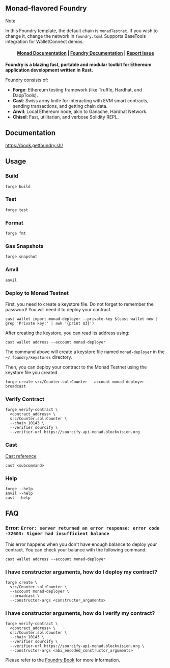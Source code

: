 ## Monad-flavored Foundry

> [!NOTE]
> In this Foundry template, the default chain is `monadTestnet`. If you wish to change it, change the network in `foundry.toml`
> Supports BaseTools integration for WalletConnect demos.


<h4 align="center">
  <a href="https://docs.monad.xyz">Monad Documentation</a> | <a href="https://book.getfoundry.sh/">Foundry Documentation</a> |
   <a href="https://github.com/monad-developers/foundry-monad/issues">Report Issue</a>
</h4>


**Foundry is a blazing fast, portable and modular toolkit for Ethereum application development written in Rust.**

Foundry consists of:

-   **Forge**: Ethereum testing framework (like Truffle, Hardhat, and DappTools).
-   **Cast**: Swiss army knife for interacting with EVM smart contracts, sending transactions, and getting chain data.
-   **Anvil**: Local Ethereum node, akin to Ganache, Hardhat Network.
-   **Chisel**: Fast, utilitarian, and verbose Solidity REPL.

## Documentation

https://book.getfoundry.sh/

## Usage

### Build

```shell
forge build
```

### Test

```shell
forge test
```

### Format

```shell
forge fmt
```

### Gas Snapshots

```shell
forge snapshot
```

### Anvil

```shell
anvil
```

### Deploy to Monad Testnet

First, you need to create a keystore file. Do not forget to remember the password! You will need it to deploy your contract.

```shell
cast wallet import monad-deployer --private-key $(cast wallet new | grep 'Private key:' | awk '{print $3}')
```

After creating the keystore, you can read its address using:

```shell
cast wallet address --account monad-deployer
```

The command above will create a keystore file named `monad-deployer` in the `~/.foundry/keystores` directory.

Then, you can deploy your contract to the Monad Testnet using the keystore file you created.

```shell
forge create src/Counter.sol:Counter --account monad-deployer --broadcast
```

### Verify Contract

```shell
forge verify-contract \
  <contract_address> \
  src/Counter.sol:Counter \
  --chain 10143 \
  --verifier sourcify \
  --verifier-url https://sourcify-api-monad.blockvision.org
```

### Cast
[Cast reference](https://book.getfoundry.sh/cast/)
```shell
cast <subcommand>
```

### Help

```shell
forge --help
anvil --help
cast --help
```


## FAQ

### Error: `Error: server returned an error response: error code -32603: Signer had insufficient balance`

This error happens when you don't have enough balance to deploy your contract. You can check your balance with the following command:

```shell
cast wallet address --account monad-deployer
```

### I have constructor arguments, how do I deploy my contract?

```shell
forge create \
  src/Counter.sol:Counter \
  --account monad-deployer \
  --broadcast \
  --constructor-args <constructor_arguments>
```

### I have constructor arguments, how do I verify my contract?

```shell
forge verify-contract \
  <contract_address> \
  src/Counter.sol:Counter \
  --chain 10143 \
  --verifier sourcify \
  --verifier-url https://sourcify-api-monad.blockvision.org \
  --constructor-args <abi_encoded_constructor_arguments>
```

Please refer to the [Foundry Book](https://book.getfoundry.sh/) for more information.

